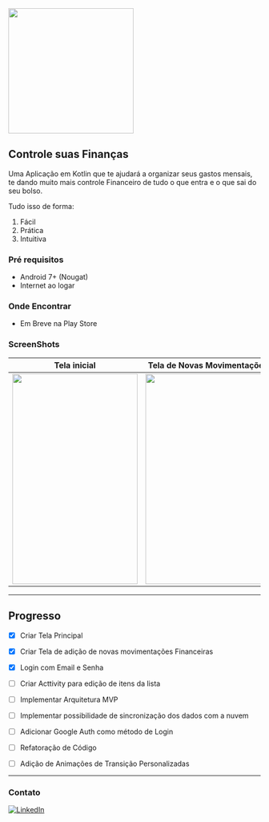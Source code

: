 
<img src="https://github.com/NatanDosAnjos/Organize-Despesas/blob/master/Arquivos-para-o-Readme/logo.png" width="250" height="250" />


<!-- NOME DO PROJETO -->
## Controle suas Finanças


Uma Aplicação em Kotlin que te ajudará a organizar seus gastos mensais, te dando muito mais controle Financeiro de tudo o que entra e o que sai do seu bolso.

Tudo isso de forma:

1. Fácil  
2. Prática  
3. Intuitiva

### Pré requisitos

* Android 7+ (Nougat)  
* Internet ao logar
  
### Onde Encontrar

* Em Breve na Play Store

### ScreenShots

| Tela inicial | Tela de Novas Movimentações |
|--------------|-----------------------------|
| <img src="https://github.com/NatanDosAnjos/Organize-Despesas/blob/master/Arquivos-para-o-Readme/Tela%20Principal.gif" width="250" height="420" /> | <img src="https://github.com/NatanDosAnjos/Organize-Despesas/blob/master/Arquivos-para-o-Readme/Tela%20de%20Adicao.gif" width="250" height="420" /> |


---

## Progresso
- [x] Criar Tela Principal
- [x] Criar Tela de adição de novas movimentações Financeiras
- [x] Login com Email e Senha
- [ ] Criar Acttivity para edição de itens da lista
- [ ] Implementar Arquitetura MVP
- [ ] Implementar possibilidade de sincronização dos dados com a nuvem
- [ ] Adicionar Google Auth como método de Login
- [ ] Refatoração de Código
- [ ] Adição de Animações de Transição Personalizadas



<!-- MARKDOWN LINKS & IMAGES -->
<!-- https://www.markdownguide.org/basic-syntax/#reference-style-links -->
[linkedin-shield]: https://img.shields.io/badge/-LinkedIn-black.svg?style=for-the-badge&logo=linkedin&colorB=555
[linkedin-url]: https://www.linkedin.com/in/natanael-sousa-94337b119

---

<!-- CONTATO -->
### Contato

[![LinkedIn][linkedin-shield]][linkedin-url]
